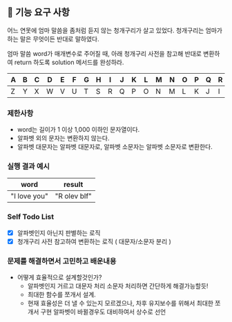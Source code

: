 ## 🚀 기능 요구 사항

어느 연못에 엄마 말씀을 좀처럼 듣지 않는 청개구리가 살고 있었다. 청개구리는 엄마가 하는 말은 무엇이든 반대로 말하였다.

엄마 말씀 word가 매개변수로 주어질 때, 아래 청개구리 사전을 참고해 반대로 변환하여 return 하도록 solution 메서드를 완성하라.

| A   | B   | C   | D   | E   | F   | G   | H   | I   | J   | K   | L   | M   | N   | O   | P   | Q   | R   | S   | T   | U   | V   | W   | X   | Y   | Z   |
| --- | --- | --- | --- | --- | --- | --- | --- | --- | --- | --- | --- | --- | --- | --- | --- | --- | --- | --- | --- | --- | --- | --- | --- | --- | --- |
| Z   | Y   | X   | W   | V   | U   | T   | S   | R   | Q   | P   | O   | N   | M   | L   | K   | J   | I   | H   | G   | F   | E   | D   | C   | B   | A   |

### 제한사항

- word는 길이가 1 이상 1,000 이하인 문자열이다.
- 알파벳 외의 문자는 변환하지 않는다.
- 알파벳 대문자는 알파벳 대문자로, 알파벳 소문자는 알파벳 소문자로 변환한다.

### 실행 결과 예시

| word         | result       |
| ------------ | ------------ |
| "I love you" | "R olev blf" |

### Self Todo List

- [x] 알파벳인지 아닌지 판별하는 로직
- [x] 청개구리 사전 참고하여 변환하는 로직 ( 대문자/소문자 분리 )

### 문제를 해결하면서 고민하고 배운내용

- 어떻게 효율적으로 설계할것인가?
  - 알파벳인지 거르고 대문자 처리 소문자 처리하면 간단하게 해결가능할듯!
  - 최대한 함수를 쪼개서 설계.
  - 현재 효율성은 더 낼 수 있는지 모르겠으나, 차후 유지보수를 위해서 최대한 쪼개서 구현 알파벳이 바뀔경우도 대비하여서 상수로 선언
